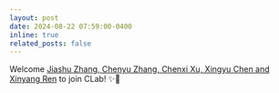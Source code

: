 ```yaml
---
layout: post
date: 2024-08-22 07:59:00-0400
inline: true
related_posts: false
---
```


Welcome [Jiashu Zhang, Chenyu Zhang, Chenxi Xu, Xingyu Chen and Xinyang Ren](https://soldierchen.github.io/people/)  to join CLab! :sparkles::clap: